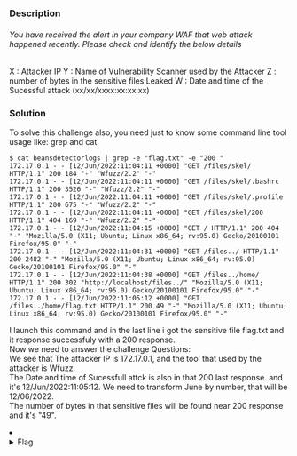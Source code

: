 ### Description
###### You have received the alert in your company WAF that web attack happened recently. Please check and identify the below details
X : Attacker IP 
Y : Name of Vulnerability Scanner used by the Attacker
Z : number of bytes in the sensitive files Leaked
W : Date and time of the Sucessful attack (xx/xx/xxxx:xx:xx:xx)
### Solution
To solve this challenge also, you need just  to know some  command line tool usage like: grep and cat

```
$ cat beansdetectorlogs | grep -e "flag.txt" -e "200 " 
172.17.0.1 - - [12/Jun/2022:11:04:11 +0000] "GET /files/skel/ HTTP/1.1" 200 184 "-" "Wfuzz/2.2" "-"
172.17.0.1 - - [12/Jun/2022:11:04:11 +0000] "GET /files/skel/.bashrc HTTP/1.1" 200 3526 "-" "Wfuzz/2.2" "-"
172.17.0.1 - - [12/Jun/2022:11:04:11 +0000] "GET /files/skel/.profile HTTP/1.1" 200 675 "-" "Wfuzz/2.2" "-"
172.17.0.1 - - [12/Jun/2022:11:04:11 +0000] "GET /files/skel/200 HTTP/1.1" 404 169 "-" "Wfuzz/2.2" "-"
172.17.0.1 - - [12/Jun/2022:11:04:15 +0000] "GET / HTTP/1.1" 200 404 "-" "Mozilla/5.0 (X11; Ubuntu; Linux x86_64; rv:95.0) Gecko/20100101 Firefox/95.0" "-"
172.17.0.1 - - [12/Jun/2022:11:04:31 +0000] "GET /files../ HTTP/1.1" 200 2482 "-" "Mozilla/5.0 (X11; Ubuntu; Linux x86_64; rv:95.0) Gecko/20100101 Firefox/95.0" "-"
172.17.0.1 - - [12/Jun/2022:11:04:38 +0000] "GET /files../home/ HTTP/1.1" 200 302 "http://localhost/files../" "Mozilla/5.0 (X11; Ubuntu; Linux x86_64; rv:95.0) Gecko/20100101 Firefox/95.0" "-"
172.17.0.1 - - [12/Jun/2022:11:05:12 +0000] "GET /files../home/flag.txt HTTP/1.1" 200 49 "-" "Mozilla/5.0 (X11; Ubuntu; Linux x86_64; rv:95.0) Gecko/20100101 Firefox/95.0" "-"

```
I launch this command and in the last line i got the sensitive file flag.txt and it response successfuly with a 200 response. <br>
Now we need to answer the challenge Questions: <br>
We see that The attacker IP is 172.17.0.1, and the tool that used by the attacker is Wfuzz. <br>
The Date and time of Sucessfull attck is also in that 200 last response. and it's 12/Jun/2022:11:05:12.  We need to transform June by number, that will be 12/06/2022. <br>
The number of bytes in that sensitive files will be found near 200 response and it's "49". 

<li>
	<details>
		<summary>Flag</summary>
Bro, read all the Writeup and solve the challenge: the flag format is : flag{X:Y:Z:W}</details>
</li>


